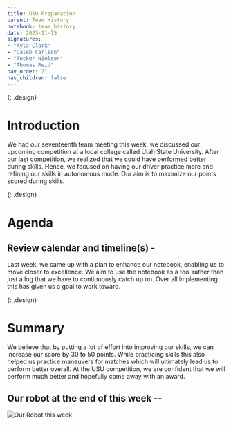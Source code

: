 ```yaml
---
title: USU Preparation 
parent: Team History
notebook: team_history
date: 2023-11-15
signatures:
- "Ayla Clark"
- "Caleb Carlson"
- "Tucker Nielson"
- "Thomas Reid"
nav_order: 21
has_children: false
---
```


{: .design}
# Introduction 

We had our seventeenth team meeting this week, we discussed our upcoming competition at a local college called Utah State University. After our last competition, we realized that we could have performed better during skills. Hence, we focused on having our driver practice more and refining our skills in autonomous mode. Our aim is to maximize our points scored during skills.

{: .design}
# Agenda 

## Review calendar and timeline(s) -

Last week, we came up with a plan to enhance our notebook, enabling us to move closer to excellence. We aim to use the notebook as a tool rather than just a log that we have to continuously catch up on. Over all implementing this has given us a goal to work toward.

{: .design}
# Summary

We believe that by putting a lot of effort into improving our skills, we can increase our score by 30 to 50 points. While practicing skills this also helped us practice maneuvers for matches which will ultimately lead us to perform better overall. At the USU competition, we are confident that we will perform much better and hopefully come away with an award.


## Our robot at the end of this week --

<img src="https://lh3.googleusercontent.com/pw/ABLVV84owQDmAKq3RnwD-n_4yluLxXAP_ljgvdNPA5h-BEX16LpwfOUMO1S0icX75qawHk5f6deXJrUUJeClRAdQhi2Qc6QfCS0basJJInZH6VXwvqCC7zHYYNdWVktuOw3lq64EXVorFZZnJc-7iZ7jJf03=w1466-h1099-s-no-gm" alt="Our Robot this week">